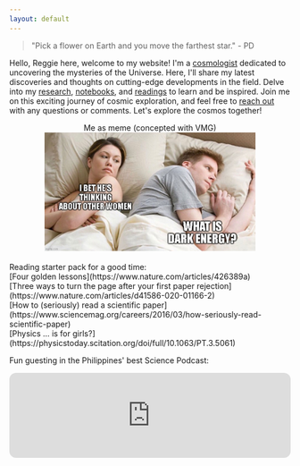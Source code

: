 ```yaml
---
layout: default
---
```


> "Pick a flower on Earth and you move the farthest star." - PD

Hello, Reggie here, welcome to my website! I'm a [cosmologist](https://en.wikipedia.org/wiki/Physical_cosmology) dedicated to uncovering the mysteries of the Universe. Here, I'll share my latest discoveries and thoughts on cutting-edge developments in the field. Delve into my [research](./research), [notebooks](https://github.com/reggiebernardo/notebooks), and [readings](https://twitter.com/reggiebernardo_) to learn and be inspired. Join me on this exciting journey of cosmic exploration, and feel free to [reach out](mailto:reginaldchristianbernardo@gmail.com) with any questions or comments. Let's explore the cosmos together!

<center>Me as meme (concepted with VMG)</center>
<center><img src="./assets/img/measmeme.jpg"  width="75%"></center>

<br />
Reading starter pack for a good time: <br />
[Four golden lessons](https://www.nature.com/articles/426389a) <br />
[Three ways to turn the page after your first paper rejection](https://www.nature.com/articles/d41586-020-01166-2) <br />
[How to (seriously) read a scientific paper](https://www.sciencemag.org/careers/2016/03/how-seriously-read-scientific-paper) <br />
[Physics … is for girls?](https://physicstoday.scitation.org/doi/full/10.1063/PT.3.5061) <br />

Fun guesting in the Philippines' best Science Podcast: <br />
<iframe style="border-radius:12px" src="https://open.spotify.com/embed/episode/6PLqA3RoWQLmqGGH4yRP8C?utm_source=generator&theme=0" width="100%" height="152" frameBorder="0" allowfullscreen="" allow="autoplay; clipboard-write; encrypted-media; fullscreen; picture-in-picture" loading="lazy"></iframe>